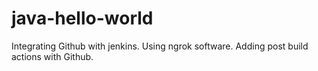 # java-hello-world
Integrating Github with jenkins. Using ngrok software. Adding post build actions with Github.
